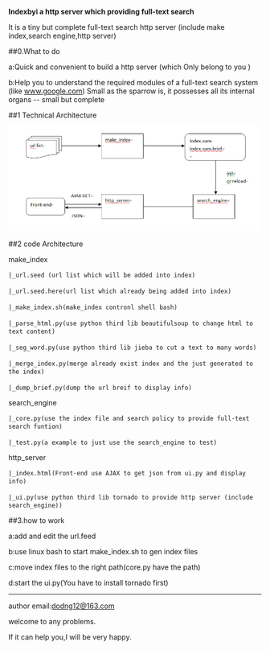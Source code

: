 __Indexbyi a http server which providing full-text search__

It is a tiny but complete full-text search http server (include make index,search engine,http server)

##0.What to do 

a:Quick and convenient to build a http server (which Only belong to you ) 

b:Help you to understand the required modules of a full-text search system (like www.google.com)
Small as the sparrow is, it possesses all its internal organs -- small but complete

##1 Technical Architecture

![major modules architecture](https://github.com/dodng/indexbyi/blob/master/doc/indexbyi.png)

##2 code Architecture

make_index

	|_url.seed (url list which will be added into index)
	
	|_url.seed.here(url list which already being added into index)
	
	|_make_index.sh(make_index contronl shell bash)
	
	|_parse_html.py(use python third lib beautifulsoup to change html to text content)
	
	|_seg_word.py(use python third lib jieba to cut a text to many words)
	
	|_merge_index.py(merge already exist index and the just generated to the index)
	
	|_dump_brief.py(dump the url breif to display info)
	
search_engine

	|_core.py(use the index file and search policy to provide full-text search funtion)
	
	|_test.py(a example to just use the search_engine to test)
	
http_server

	|_index.html(Front-end use AJAX to get json from ui.py and display info)
	
	|_ui.py(use python third lib tornado to provide http server (include search_engine))
	
	
##3.how to work

a:add and edit the url.feed

b:use linux bash to start make_index.sh to gen index files

c:move index files to the right path(core.py have the path)

d:start the ui.py(You have to install tornado first)

-----------------------------------------------------------

author email:dodng12@163.com

welcome to any problems.

If it can help you,I will be very happy.
